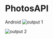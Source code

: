 # PhotosAPI
Android
![output 1](https://user-images.githubusercontent.com/80596589/146057812-6ba412c1-72c6-4172-860f-21a108661c86.jpg)



![output 2](https://user-images.githubusercontent.com/80596589/146057824-8330b247-e084-43bb-af1a-614b94895851.jpg)
